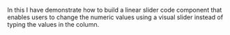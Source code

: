 In this I have demonstrate how to build a linear slider code component that enables users to change 
the numeric values using a visual slider instead of typing the values in the column.
